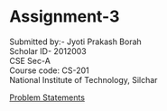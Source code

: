 # Assignment-3
Submitted by:- Jyoti Prakash Borah <br> Scholar ID- 2012003 <br> CSE Sec-A <br>Course code: CS-201 <br>National Institute of Technology, Silchar

<a href="https://github.com/Jyoti764/DSA/blob/main/Assignment-III/Questions%20of%20Assignment-III.pdf" class="image fit" type="application/pdf">Problem Statements</a>
